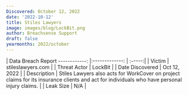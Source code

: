 ```yaml
---
Discovered: October 12, 2022
date: '2022-10-12'
title: Stiles Lawyers
image: images/blog/LockBit.png
author: Breachsense Support
draft: false
yearmonths: 2022/october
---
```



| Data Breach Report
------------:     |:-------------:    | :-----:|
| Victim      | stileslawyers.com      | 
| Threat Actor      | LockBit      | 
| Date Discovered      | Oct 12, 2022      | 
| Description      | Stiles Lawyers also acts for WorkCover on project claims for its insurance clients and act for individuals who have personal injury claims.      | 
| Leak Size      | N/A      | 

